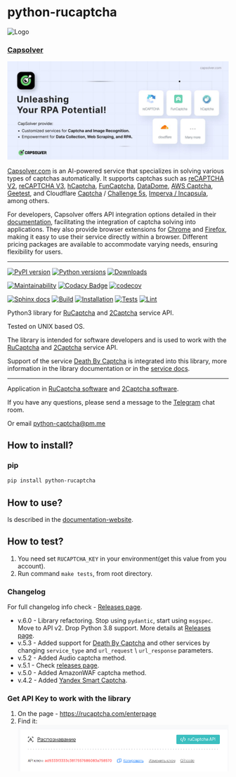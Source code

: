 # python-rucaptcha

![Logo](https://red-panda-dev.xyz/media/images/RuCaptchaHigh_zkkPoYF.original.png)

### [Capsolver](https://capsolver.com?utm_source=github&utm_medium=banner_github&utm_campaign=python-rucaptcha)

[![Capsolver](files/capsolver.jpg)](https://capsolver.com?utm_source=github&utm_medium=banner_github&utm_campaign=python-rucaptcha)

[Capsolver.com](https://www.capsolver.com/?utm_source=github&utm_medium=banner_github&utm_campaign=python-rucaptcha) is an AI-powered service that specializes in solving various types of captchas automatically. It supports captchas such as [reCAPTCHA V2](https://docs.capsolver.com/guide/captcha/ReCaptchaV2.html?utm_source=github&utm_medium=banner_github&utm_campaign=python-rucaptcha), [reCAPTCHA V3](https://docs.capsolver.com/guide/captcha/ReCaptchaV3.html?utm_source=github&utm_medium=banner_github&utm_campaign=python-rucaptcha), [hCaptcha](https://docs.capsolver.com/guide/captcha/HCaptcha.html?utm_source=github&utm_medium=banner_github&utm_campaign=python-rucaptcha), [FunCaptcha](https://docs.capsolver.com/guide/captcha/FunCaptcha.html?utm_source=github&utm_medium=banner_github&utm_campaign=python-rucaptcha), [DataDome](https://docs.capsolver.com/guide/captcha/DataDome.html?utm_source=github&utm_medium=banner_github&utm_campaign=python-rucaptcha), [AWS Captcha](https://docs.capsolver.com/guide/captcha/awsWaf.html?utm_source=github&utm_medium=banner_github&utm_campaign=python-rucaptcha), [Geetest](https://docs.capsolver.com/guide/captcha/Geetest.html?utm_source=github&utm_medium=banner_github&utm_campaign=python-rucaptcha), and Cloudflare [Captcha](https://docs.capsolver.com/guide/antibots/cloudflare_turnstile.html?utm_source=github&utm_medium=banner_github&utm_campaign=python-rucaptcha) / [Challenge 5s](https://docs.capsolver.com/guide/antibots/cloudflare_challenge.html?utm_source=github&utm_medium=banner_github&utm_campaign=python-rucaptcha), [Imperva / Incapsula](https://docs.capsolver.com/guide/antibots/imperva.html?utm_source=github&utm_medium=banner_github&utm_campaign=python-rucaptcha), among others.

For developers, Capsolver offers API integration options detailed in their [documentation](https://docs.capsolver.com/?utm_source=github&utm_medium=banner_github&utm_campaign=python-rucaptcha), facilitating the integration of captcha solving into applications. They also provide browser extensions for [Chrome](https://chromewebstore.google.com/detail/captcha-solver-auto-captc/pgojnojmmhpofjgdmaebadhbocahppod) and [Firefox](https://addons.mozilla.org/es/firefox/addon/capsolver-captcha-solver/), making it easy to use their service directly within a browser. Different pricing packages are available to accommodate varying needs, ensuring flexibility for users.

<hr>

[![PyPI version](https://badge.fury.io/py/python-rucaptcha.svg)](https://badge.fury.io/py/python-rucaptcha)
[![Python versions](https://img.shields.io/pypi/pyversions/python-rucaptcha.svg?logo=python&logoColor=FBE072)](https://badge.fury.io/py/python-rucaptcha)
[![Downloads](https://static.pepy.tech/badge/python-rucaptcha/month)](https://pepy.tech/project/python-rucaptcha)

[![Maintainability](https://api.codeclimate.com/v1/badges/aec93bb04a277cf0dde9/maintainability)](https://codeclimate.com/github/AndreiDrang/python-rucaptcha/maintainability)
[![Codacy Badge](https://app.codacy.com/project/badge/Grade/b4087362bd024b088b358b3e10e7a62f)](https://www.codacy.com/gh/AndreiDrang/python-rucaptcha/dashboard?utm_source=github.com&amp;utm_medium=referral&amp;utm_content=AndreiDrang/python-rucaptcha&amp;utm_campaign=Badge_Grade)
[![codecov](https://codecov.io/gh/AndreiDrang/python-rucaptcha/branch/master/graph/badge.svg?token=doybTUCfbD)](https://codecov.io/gh/AndreiDrang/python-rucaptcha)

[![Sphinx docs](https://github.com/AndreiDrang/python-rucaptcha/actions/workflows/sphinx.yml/badge.svg?branch=release)](https://github.com/AndreiDrang/python-rucaptcha/actions/workflows/sphinx.yml)
[![Build](https://github.com/AndreiDrang/python-rucaptcha/actions/workflows/build.yml/badge.svg?branch=master)](https://github.com/AndreiDrang/python-rucaptcha/actions/workflows/build.yml)
[![Installation](https://github.com/AndreiDrang/python-rucaptcha/actions/workflows/install.yml/badge.svg?branch=master)](https://github.com/AndreiDrang/python-rucaptcha/actions/workflows/install.yml)
[![Tests](https://github.com/AndreiDrang/python-rucaptcha/actions/workflows/test.yml/badge.svg?branch=master)](https://github.com/AndreiDrang/python-rucaptcha/actions/workflows/test.yml)
[![Lint](https://github.com/AndreiDrang/python-rucaptcha/actions/workflows/lint.yml/badge.svg?branch=master)](https://github.com/AndreiDrang/python-rucaptcha/actions/workflows/lint.yml)

Python3 library for [RuCaptcha](https://rucaptcha.com/) and [2Captcha](https://2captcha.com/) service API.

Tested on UNIX based OS.

The library is intended for software developers and is used to work with the [RuCaptcha](https://rucaptcha.com/) and [2Captcha](https://2captcha.com/) service API.

Support of the service [Death By Captcha](https://deathbycaptcha.com?refid=1237267242) is integrated into this library, more information in the library documentation or in the [service docs](https://deathbycaptcha.com/api/2captcha?refid=1237267242).
***

Application in [RuCaptcha software](https://rucaptcha.com/software/python-rucaptcha) and [2Captcha software](https://2captcha.com/software/python-rucaptcha).

If you have any questions, please send a message to the [Telegram](https://t.me/pythoncaptcha) chat room.

Or email python-captcha@pm.me

## How to install?

### pip

```bash
pip install python-rucaptcha
```


## How to use?

Is described in the [documentation-website](https://andreidrang.github.io/python-rucaptcha/).

## How to test?

1. You need set ``RUCAPTCHA_KEY`` in your environment(get this value from you account).
2. Run command ``make tests``, from root directory.


### Changelog

For full changelog info check - [Releases page](https://github.com/AndreiDrang/python-rucaptcha/releases).

- v.6.0 - Library refactoring. Stop using `pydantic`, start using `msgspec`. Move to API v2. Drop Python 3.8 support. More details at [Releases page](https://github.com/AndreiDrang/python-rucaptcha/releases). 
- v.5.3 - Added support for [Death By Captcha](https://www.deathbycaptcha.com?refid=1237267242) and other services by changing `service_type` and `url_request` \ `url_response` parameters.
- v.5.2 - Added Audio captcha method.
- v.5.1 - Check [releases page](https://github.com/AndreiDrang/python-rucaptcha/releases).
- v.5.0 - Added AmazonWAF captcha method.
- v.4.2 - Added [Yandex Smart Captcha](https://rucaptcha.com/api-rucaptcha#yandex).

### Get API Key to work with the library
1. On the page - https://rucaptcha.com/enterpage
2. Find it: ![img.png](https://github.com/AndreiDrang/python-rucaptcha/blob/master/files/img.png)
